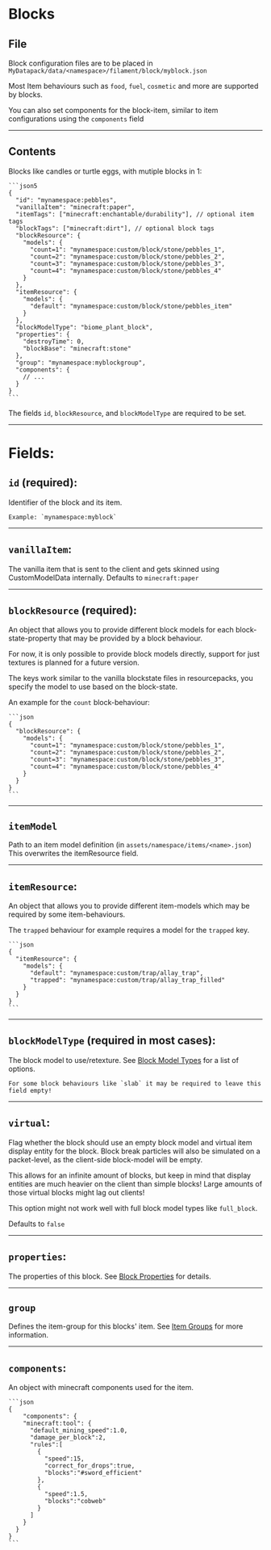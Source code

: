 # Blocks

## File

Block configuration files are to be placed in `MyDatapack/data/<namespace>/filament/block/myblock.json` 

Most Item behaviours such as `food`, `fuel`, `cosmetic` and more are supported by blocks.

You can also set components for the block-item, similar to item configurations using the `components` field

---

## Contents

Blocks like candles or turtle eggs, with mutiple blocks in 1:
~~~admonish example
```json5
{
  "id": "mynamespace:pebbles",
  "vanillaItem": "minecraft:paper",
  "itemTags": ["minecraft:enchantable/durability"], // optional item tags
  "blockTags": ["minecraft:dirt"], // optional block tags
  "blockResource": {
    "models": {
      "count=1": "mynamespace:custom/block/stone/pebbles_1",
      "count=2": "mynamespace:custom/block/stone/pebbles_2",
      "count=3": "mynamespace:custom/block/stone/pebbles_3",
      "count=4": "mynamespace:custom/block/stone/pebbles_4"
    }
  },
  "itemResource": {
    "models": {
      "default": "mynamespace:custom/block/stone/pebbles_item"
    }
  },  
  "blockModelType": "biome_plant_block",
  "properties": {
    "destroyTime": 0,
    "blockBase": "minecraft:stone"
  },
  "group": "mynamespace:myblockgroup",
  "components": {
    // ...
  }
}
```
~~~

The fields `id`, `blockResource`, and `blockModelType` are required to be set.

---

# Fields:

## `id` (required): 
Identifier of the block and its item.

~~~admonish example
Example: `mynamespace:myblock`
~~~

---

## `vanillaItem`:

The vanilla item that is sent to the client and gets skinned using CustomModelData internally.
Defaults to `minecraft:paper`

---

## `blockResource` (required):

An object that allows you to provide different block models for each block-state-property that may be provided by a block behaviour.

For now, it is only possible to provide block models directly, support for just textures is planned for a future version.

The keys work similar to the vanilla blockstate files in resourcepacks, you specify the model to use based on the block-state.

An example for the `count` block-behaviour:
~~~admonish example
```json
{
  "blockResource": {
    "models": {
      "count=1": "mynamespace:custom/block/stone/pebbles_1",
      "count=2": "mynamespace:custom/block/stone/pebbles_2",
      "count=3": "mynamespace:custom/block/stone/pebbles_3",
      "count=4": "mynamespace:custom/block/stone/pebbles_4"
    }
  }
}
```
~~~

---

## `itemModel`

Path to an item model definition (in `assets/namespace/items/<name>.json`)
This overwrites the itemResource field.


---

## `itemResource`:

An object that allows you to provide different item-models which may be required by some item-behaviours.

The `trapped` behaviour for example requires a model for the `trapped` key.

~~~admonish example
```json
{
  "itemResource": {
    "models": {
      "default": "mynamespace:custom/trap/allay_trap",
      "trapped": "mynamespace:custom/trap/allay_trap_filled"
    }
  }
}
```
~~~

---

## `blockModelType` (required in most cases):

The block model to use/retexture. See [Block Model Types](block-model-types.md) for a list of options.

~~~admonish warning
For some block behaviours like `slab` it may be required to leave this field empty!
~~~

---

## `virtual`:

Flag whether the block should use an empty block model and virtual item display entity for the block. Block break particles will also be simulated on a packet-level, as the client-side block-model will be empty.

This allows for an infinite amount of blocks, but keep in mind that display entities are much heavier on the client than simple blocks! Large amounts of those virtual blocks might lag out clients!

This option might not work well with full block model types like `full_block`.

Defaults to `false`

---

## `properties`: 

The properties of this block. See [Block Properties](block-properties.md) for details.

---

## `group`

Defines the item-group for this blocks' item. See [Item Groups](item-groups.md) for more information.

---

## `components`:

An object with minecraft components used for the item.

~~~admonish example
```json
{
    "components": {
    "minecraft:tool": {
      "default_mining_speed":1.0,
      "damage_per_block":2,
      "rules":[
        {
          "speed":15,
          "correct_for_drops":true,
          "blocks":"#sword_efficient"
        },
        {
          "speed":1.5,
          "blocks":"cobweb"
        }
      ]
    }
  }
}
```
~~~
